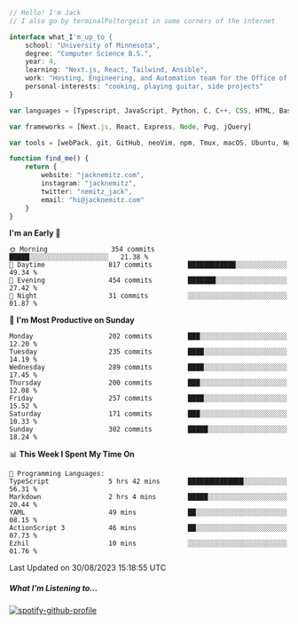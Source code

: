 ```typescript
// Hello! I'm Jack
// I also go by terminalPoltergeist in some corners of the internet

interface what_I'm_up_to {
    school: "University of Minnesota",
    degree: "Computer Science B.S.",
    year: 4,
    learning: "Next.js, React, Tailwind, Ansible",
    work: "Hosting, Engineering, and Automation team for the Office of Information Technology at UMN",
    personal-interests: "cooking, playing guitar, side projects"
}

var languages = [Typescript, JavaScript, Python, C, C++, CSS, HTML, Bash, VimScript]

var frameworks = [Next.js, React, Express, Node, Pug, jQuery]

var tools = [webPack, git, GitHub, neoVim, npm, Tmux, macOS, Ubuntu, Nginx, Ansible, Cloudflare, DigitalOcean]

function find_me() {
    return {
        website: "jacknemitz.com",
        instagram: "jacknemitz",
        twitter: "nemitz_jack",
        email: "hi@jacknemitz.com"
    }
}
```

<!--START_SECTION:waka-->
**I'm an Early 🐤** 

```text
🌞 Morning                354 commits         █████░░░░░░░░░░░░░░░░░░░░   21.38 % 
🌆 Daytime                817 commits         ████████████░░░░░░░░░░░░░   49.34 % 
🌃 Evening                454 commits         ███████░░░░░░░░░░░░░░░░░░   27.42 % 
🌙 Night                  31 commits          ░░░░░░░░░░░░░░░░░░░░░░░░░   01.87 % 
```
📅 **I'm Most Productive on Sunday** 

```text
Monday                   202 commits         ███░░░░░░░░░░░░░░░░░░░░░░   12.20 % 
Tuesday                  235 commits         ████░░░░░░░░░░░░░░░░░░░░░   14.19 % 
Wednesday                289 commits         ████░░░░░░░░░░░░░░░░░░░░░   17.45 % 
Thursday                 200 commits         ███░░░░░░░░░░░░░░░░░░░░░░   12.08 % 
Friday                   257 commits         ████░░░░░░░░░░░░░░░░░░░░░   15.52 % 
Saturday                 171 commits         ███░░░░░░░░░░░░░░░░░░░░░░   10.33 % 
Sunday                   302 commits         █████░░░░░░░░░░░░░░░░░░░░   18.24 % 
```


📊 **This Week I Spent My Time On** 

```text
💬 Programming Languages: 
TypeScript               5 hrs 42 mins       ██████████████░░░░░░░░░░░   56.31 % 
Markdown                 2 hrs 4 mins        █████░░░░░░░░░░░░░░░░░░░░   20.44 % 
YAML                     49 mins             ██░░░░░░░░░░░░░░░░░░░░░░░   08.15 % 
ActionScript 3           46 mins             ██░░░░░░░░░░░░░░░░░░░░░░░   07.73 % 
Ezhil                    10 mins             ░░░░░░░░░░░░░░░░░░░░░░░░░   01.76 % 
```


 Last Updated on 30/08/2023 15:18:55 UTC
<!--END_SECTION:waka-->

##### What I'm Listening to...

[![spotify-github-profile](https://spotify-github-profile.vercel.app/api/view?uid=jack.nemitz&cover_image=true&show_offline=true&bar_color=53b14f&bar_color_cover=false&background_color=121212FF)](https://spotify-github-profile.vercel.app/api/view?uid=jack.nemitz&redirect=true)


